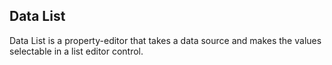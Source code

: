 ﻿## Data List

Data List is a property-editor that takes a data source and makes the values selectable in a list editor control.
